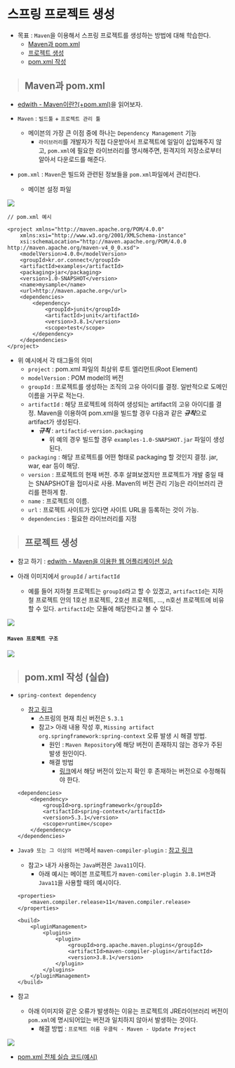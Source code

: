 # 스프링 프로젝트 생성

+ 목표 : `Maven`을 이용해서 스프링 프로젝트를 생성하는 방법에 대해 학습한다.
    + [Maven과 pom.xml]()
    + [프로젝트 생성]()
    + [pom.xml 작성]()

> ## Maven과 pom.xml

+ [edwith - Maven이란?(+pom.xml)](https://www.edwith.org/boostcourse-web/lecture/16723/)을 읽어보자.

+ `Maven` : `빌드툴` + `프로젝트 관리 툴`
    + 메이븐의 가장 큰 이점 중에 하나는 `Dependency Management` 기능
        + `라이브러리`를 개발자가 직접 다운받아서 프로젝트에 일일이 삽입해주지 않고, `pom.xml`에 필요한 라이브러리를 명시해주면, 원격지의 저장소로부터 알아서 다운로드를 해준다.

+ `pom.xml` : `Maven`은 빌드와 관련된 정보들을 `pom.xml`파일에서 관리한다.
    + 메이븐 설정 파일

<img src="img4">

```
// pom.xml 예시

<project xmlns="http://maven.apache.org/POM/4.0.0"
    xmlns:xsi="http://www.w3.org/2001/XMLSchema-instance"
    xsi:schemaLocation="http://maven.apache.org/POM/4.0.0 http://maven.apache.org/maven-v4_0_0.xsd">
    <modelVersion>4.0.0</modelVersion>
    <groupId>kr.or.connect</groupId>
    <artifactId>examples</artifactId>
    <packaging>jar</packaging>
    <version>1.0-SNAPSHOT</version>
    <name>mysample</name>
    <url>http://maven.apache.org</url>
    <dependencies>
        <dependency>
            <groupId>junit</groupId>
            <artifactId>junit</artifactId>
            <version>3.8.1</version>
            <scope>test</scope>
        </dependency>
    </dependencies>
</project>
```

+ 위 예시에서 각 태그들의 의미
    + `project` : pom.xml 파일의 최상위 루트 엘리먼트(Root Element)
    + `modelVersion` : POM model의 버전 
    + `groupId` : 프로젝트를 생성하는 조직의 고유 아이디를 결정. 일반적으로 도메인 이름을 거꾸로 적는다.
    + `artifactId` : 해당 프로젝트에 의하여 생성되는 artifact의 고유 아이디를 결정. Maven을 이용하여  pom.xml을 빌드할 경우 다음과 같은 ***규칙***으로 artifact가 생성된다.       
        + ***규칙*** : `artifactid-version.packaging`
            + 위 예의 경우 빌드할 경우 `examples-1.0-SNAPSHOT.jar` 파일이 생성된다.
    + `packaging` : 해당 프로젝트를 어떤 형태로 packaging 할 것인지 결정. jar, war, ear 등이 해당.
    + `version` : 프로젝트의 현재 버전. 추후 살펴보겠지만 프로젝트가 개발 중일 때는 SNAPSHOT을 접미사로 사용. Maven의 버전 관리 기능은 라이브러리 관리를 편하게 함.
    + `name` : 프로젝트의 이름.
    + `url` : 프로젝트 사이트가 있다면 사이트 URL을 등록하는 것이 가능.
    + `dependencies` : 필요한 라이브러리를 지정

> ## 프로젝트 생성

+ 참고 하기 : [edwith - Maven을 이용한 웹 어플리케이션 실습](https://www.edwith.org/boostcourse-web/lecture/16724/)

+ 아래 이미지에서 `groupId` / `artifactId`
    + 예를 들어 지하철 프로젝트는 `groupId`라고 할 수 있겠고, `artifactId`는 지하철 프로젝트 안의 1호선 프로젝트, 2호선 프로젝트, ..., n호선 프로젝트에 비유할 수 있다. `artifactId`는 모듈에 해당한다고 볼 수 있다.

<img src="img1">

#### `Maven 프로젝트 구조`

<img src="img2">

> ## pom.xml 작성 (실습)

+ `spring-context dependency`
    + [참고 링크](https://www.baeldung.com/spring-with-maven#maven)
        + 스프링의 현재 최신 버전은 `5.3.1`
        + 참고> 아래 내용 작성 후, `Missing artifact org.springframework:spring-context` 오류 발생 시 해결 방법.
            + 원인 : `Maven Repository`에 해당 버전이 존재하지 않는 경우가 주된 발생 원인이다.
            + 해결 방법
                + [링크](https://mvnrepository.com/artifact/org.springframework/spring-context)에서 해당 버전이 있는지 확인 후 존재하는 버전으로 수정해줘야 한다.

    ```
    <dependencies>
        <dependency>
            <groupId>org.springframework</groupId>
            <artifactId>spring-context</artifactId>
            <version>5.3.1</version>
            <scope>runtime</scope>
        </dependency>
    </dependencies>
    ```

+ `Java9 또는 그 이상의 버전`에서 `maven-compiler-plugin` : [참고 링크](https://maven.apache.org/guides/getting-started/maven-in-five-minutes.html#java-9-or-later)
    + 참고> 내가 사용하는 `Java`버젼은 `Java11`이다.
        + 아래 예시는 메이븐 프로젝트가 `maven-comiler-plugin 3.8.1버젼`과 `Java11`을 사용할 때의 예시이다.

    ```
    <properties>
        <maven.compiler.release>11</maven.compiler.release>
    </properties>
 
    <build>
        <pluginManagement>
            <plugins>
                <plugin>
                    <groupId>org.apache.maven.plugins</groupId>
                    <artifactId>maven-compiler-plugin</artifactId>
                    <version>3.8.1</version>
                </plugin>
            </plugins>
        </pluginManagement>
    </build>
    ```

+ 참고
    + 아래 이미지와 같은 오류가 발생하는 이유는 프로젝트의 JRE라이브러리 버전이 `pom.xml`에 명시되어있는 버전과 일치하지 않아서 발생하는 것이다.
        + 해결 방법 : `프로젝트 이름 우클릭 - Maven - Update Project`

<img src="img3">

+ [pom.xml 전체 실습 코드(예시)]()